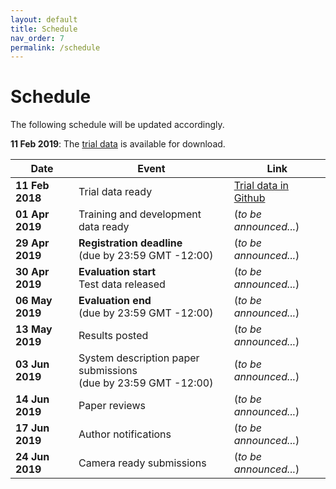 ```yaml
---
layout: default
title: Schedule
nav_order: 7
permalink: /schedule
---
```


# Schedule

The following schedule will be updated accordingly.

 **11 Feb 2019**: The [trial data](https://github.com/knowledge-learning/ehealthkd-2019/tree/master/data/trial) is available for download.

|Date|Event|Link|
|---|---|---|
| **11 Feb 2018** | Trial data ready                                                    | [Trial data in Github](https://github.com/knowledge-learning/ehealthkd-2019/tree/master/data/trial) |
| **01 Apr 2019** | Training and development data ready                                 | (_to be announced..._) |
| **29 Apr 2019** | **Registration deadline** <br> (due by 23:59 GMT -12:00)            | (_to be announced..._) |
| **30 Apr 2019** | **Evaluation start** <br> Test data released                        | (_to be announced..._) |
| **06 May 2019** | **Evaluation end** <br> (due by 23:59 GMT -12:00)                   | (_to be announced..._) |
| **13 May 2019** | Results posted                                                      | (_to be announced..._) |
| **03 Jun 2019** | System description paper submissions <br> (due by 23:59 GMT -12:00) | (_to be announced..._) |
| **14 Jun 2019** | Paper reviews                                                       | (_to be announced..._) |
| **17 Jun 2019** | Author notifications                                                | (_to be announced..._) |
| **24 Jun 2019** | Camera ready submissions                                            | (_to be announced..._) |

